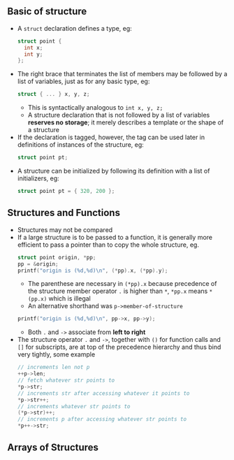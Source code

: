 ## Basic of structure

- A `struct` declaration defines a type, eg:
  ```c
  struct point {
    int x;
    int y;
  };
  ```
- The right brace that terminates the list of members may be followed by a list of variables, just as for any basic type, eg:
  ```c
  struct { ... } x, y, z;
  ```
  - This is syntactically analogous to `int x, y, z;`
  - A structure declaration that is not followed by a list of variables **reserves no storage**; it merely describes a template or the shape of a structure
- If the declaration is tagged, however, the tag can be used later in definitions of instances of the structure, eg:
  ```c
  struct point pt;
  ```
- A structure can be initialized by following its definition with a list of initializers, eg:
  ```c
  struct point pt = { 320, 200 };
  ```

## Structures and Functions

- Structures may not be compared
- If a large structure is to be passed to a function, it is generally more efficient to pass a pointer than to copy the whole structure, eg.
  ```c
  struct point origin, *pp;
  pp = &origin;
  printf("origin is (%d,%d)\n", (*pp).x, (*pp).y);
  ```
  - The parenthese are necessary in `(*pp).x` because precedence of the structure member operator `.` is higher than `*`, `*pp.x` means `*(pp.x)` which is illegal
  - An alternative shorthand was `p->member-of-structure`
  ```c
  printf("origin is (%d,%d)\n", pp->x, pp->y);
  ```
  - Both `.` and `->` associate from **left to right**
- The structure operator `.` and `->`, together with `()` for function calls and `[]` for subscripts, are at top of the precedence hierarchy and thus bind very tightly, some example
  ```c
  // increments len not p
  ++p->len;
  // fetch whatever str points to
  *p->str;
  // increments str after accessing whatever it points to
  *p->str++;
  // increments whatever str points to
  (*p->str)++;
  // increments p after accessing whatever str points to
  *p++->str;
  ```

## Arrays of Structures